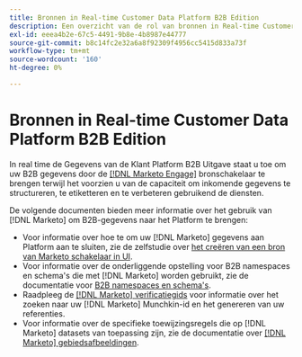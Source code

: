 ```yaml
---
title: Bronnen in Real-time Customer Data Platform B2B Edition
description: Een overzicht van de rol van bronnen in Real-time Customer Data Platform B2B Edition.
exl-id: eeea4b2e-67c5-4491-9b8e-4b8987e44777
source-git-commit: b8c14fc2e32a6a8f92309f4956cc5415d833a73f
workflow-type: tm+mt
source-wordcount: '160'
ht-degree: 0%

---
```


# Bronnen in Real-time Customer Data Platform B2B Edition

In real time de Gegevens van de Klant Platform B2B Uitgave staat u toe om uw B2B gegevens door de [[!DNL Marketo Engage]](../../sources/connectors/adobe-applications/marketo/marketo.md) bronschakelaar te brengen terwijl het voorzien u van de capaciteit om inkomende gegevens te structureren, te etiketteren en te verbeteren gebruikend de diensten.

De volgende documenten bieden meer informatie over het gebruik van [!DNL Marketo] om B2B-gegevens naar het Platform te brengen:

* Voor informatie over hoe te om uw [!DNL Marketo] gegevens aan Platform aan te sluiten, zie de zelfstudie over [het creëren van een bron van Marketo schakelaar in UI](../../sources/tutorials/ui/create/adobe-applications/marketo.md).
* Voor informatie over de onderliggende opstelling voor B2B namespaces en schema&#39;s die met [!DNL Marketo] worden gebruikt, zie de documentatie voor [B2B namespaces en schema&#39;s](../../sources/connectors/adobe-applications/marketo/marketo-namespaces.md).
* Raadpleeg de [[!DNL Marketo] verificatiegids](../../sources/connectors/adobe-applications/marketo/marketo-auth.md) voor informatie over het zoeken naar uw [!DNL Marketo] Munchkin-id en het genereren van uw referenties.
* Voor informatie over de specifieke toewijzingsregels die op [!DNL Marketo] datasets van toepassing zijn, zie de documentatie over [[!DNL Marketo] gebiedsafbeeldingen](../../sources/connectors/adobe-applications//mapping/marketo.md).
